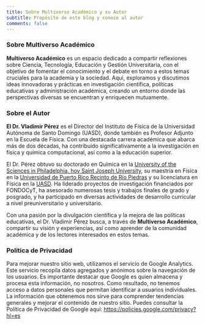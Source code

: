 ```yaml
---
title: Sobre Multiverso Académico y su Autor
subtitle: Propósito de este blog y conoce al autor
comments: false
---
```

### Sobre Multiverso Académico

**Multiverso Académico** es un espacio dedicado a compartir reflexiones sobre Ciencia, Tecnología, Educación y Gestión Universitaria, con el objetivo de fomentar el conocimiento y el debate en torno a estos temas cruciales para la academia y la sociedad. Aquí, exploramos y discutimos ideas innovadoras y prácticas en investigación científica, políticas educativas y administración académica, creando un entorno donde las perspectivas diversas se encuentran y enriquecen mutuamente.

### Sobre el Autor

**El Dr. Vladimir Pérez** es el Director del Instituto de Física de la Universidad Autónoma de Santo Domingo (UASD), donde también es Profesor Adjunto en la Escuela de Física. Con una destacada carrera académica que abarca más de dos décadas, ha contribuido significativamente a la investigación en física y química computacional, así como a la educación superior.

El Dr. Pérez obtuvo su doctorado en Química en la [University of the Sciences in Philadelphia, hoy Saint Joseph University](https://www.sju.edu/departments/chemistry), su maestría en Física en la [Universidad de Puerto Rico Recinto de Río Piedras](https://natsci.uprrp.edu/physics/) y su licenciatura en Física en la [UASD](https://uasd.edu.do/facultad-ciencias/escuelas/escuela-de-fisica/). Ha liderado proyectos de investigación financiados por FONDOCyT, ha asesorado numerosas tesis y trabajos finales de grado y posgrado, y ha participado en diversas actividades de desarrollo curricular a nivel preuniversitario y universitario.

Con una pasión por la divulgación científica y la mejora de las políticas educativas, el Dr. Vladimir Pérez busca, a través de **Multiverso Académico**, compartir su visión y experiencias, así como aprender de la comunidad académica y de los lectores interesados en estos temas.

### Política de Privacidad

Para mejorar nuestro sitio web, utilizamos el servicio de Google Analytics. Este servicio recopila datos agregados y anónimos sobre la navegación de los usuarios. Es importante destacar que Google es quien almacena y procesa esta información, no nosotros. Como resultado, no tenemos acceso a datos personales que permitan identificar a usuarios individuales. La información que obtenemos nos sirve para comprender tendencias generales y mejorar el contenido de nuestro sitio. Puedes consultar la Política de Privacidad de Google aquí: https://policies.google.com/privacy?hl=es
